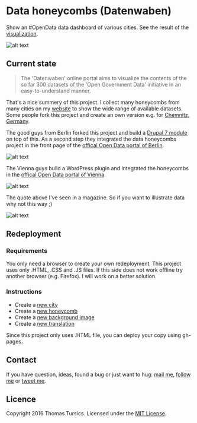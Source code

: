 # Data honeycombs (Datenwaben)

Show an #OpenData data dashboard of various cities. See the result of the [visualization](http://datenwaben.de/).

![alt text](https://raw.githubusercontent.com/tursics/data-dashboard/master/doc/previewVienna.png "Vienna")

## Current state

>The 'Datenwaben' online portal aims to visualize the contents of the so far 300 datasets of the 'Open Government Data' initiative in an easy-to-understand manner.

That's a nice summery of this project. 
I collect many honeycombs from many cities on my [website](http://datenwaben.de/) to show the wide range of available datasets. 
Some people fork this project and create an own version e.g. for [Chemnitz, Germany](https://github.com/CodeforChemnitz/data-dashboard). 

The good guys from Berlin forked this project and build a [Drupal 7 module](https://github.com/berlinonline/data_dashboard) on top of this. 
As a second step they integrated the data honeycombs project in the front page of the [offical Open Data portal of Berlin](http://daten.berlin.de/).

![alt text](https://raw.githubusercontent.com/tursics/data-dashboard/master/doc/mediaPortalBerlin.png "Open Data Portal Berlin")

The Vienna guys build a WordPress plugin and integrated the honeycombs in the [offical Open Data portal of Vienna](https://open.wien.gv.at/site/open-data-combs/).

![alt text](https://raw.githubusercontent.com/tursics/data-dashboard/master/doc/mediaPortalVienna.png "Open Data Portal Berlin")

The quote above I've seen in a magazine. So if you want to illustrate data why not this way ;)

![alt text](https://raw.githubusercontent.com/tursics/data-dashboard/master/doc/mediaMagazineVienna.jpg "A magazine illustrated with data honeycombs")

## Redeployment

### Requirements

You only need a browser to create your own redeployment. 
This project uses only .HTML, .CSS and .JS files. 
If this side does not work offline try another browser (e.g. Firefox). 
I will work on a better solution.

### Instructions

- Create a [new city](../master/doc/CreateCity.md)
- Create a [new honeycomb](../master/doc/CreateCard.md)
- Create a [new background image](../master/doc/CreateBackground.md)
- Create a [new translation](../master/doc/CreateTranslation.md)

Since this project only uses .HTML file, you can deploy your copy using gh-pages.

## Contact

If you have question, ideas, found a bug or just want to hug: [mail me](mailto:thomas@tursics.de), [follow me](https://github.com/tursics) or [tweet me](https://twitter.com/tursics/).

## Licence

Copyright 2016 Thomas Tursics. Licensed under the [MIT License](../master/LICENSE).
